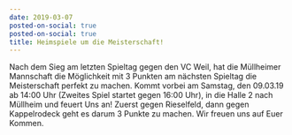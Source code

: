```yaml
---
date: 2019-03-07
posted-on-social: true
posted-on-social: true
title: Heimspiele um die Meisterschaft!
---
```


Nach dem Sieg am letzten Spieltag gegen den VC Weil, hat die Müllheimer Mannschaft die Möglichkeit mit 3 Punkten am nächsten Spieltag die Meisterschaft perfekt zu machen. Kommt vorbei am Samstag, den 09.03.19 ab 14:00 Uhr (Zweites Spiel startet gegen 16:00 Uhr), in die Halle 2 nach Müllheim und feuert Uns an! Zuerst gegen Rieselfeld, dann gegen Kappelrodeck geht es darum 3 Punkte zu machen. Wir freuen uns auf Euer Kommen.
